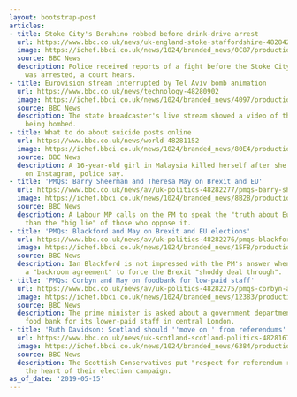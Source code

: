 ```yaml
---
layout: bootstrap-post
articles:
- title: Stoke City's Berahino robbed before drink-drive arrest
  url: https://www.bbc.co.uk/news/uk-england-stoke-staffordshire-48284235
  image: https://ichef.bbci.co.uk/news/1024/branded_news/0C87/production/_106970230_053968724.jpg
  source: BBC News
  description: Police received reports of a fight before the Stoke City footballer
    was arrested, a court hears.
- title: Eurovision stream interrupted by Tel Aviv bomb animation
  url: https://www.bbc.co.uk/news/technology-48280902
  image: https://ichef.bbci.co.uk/news/1024/branded_news/4097/production/_106953561_12.australia1_epa.jpg
  source: BBC News
  description: The state broadcaster's live stream showed a video of the host city
    being bombed.
- title: What to do about suicide posts online
  url: https://www.bbc.co.uk/news/world-48281152
  image: https://ichef.bbci.co.uk/news/1024/branded_news/80E4/production/_106969923_mediaitem106969920.jpg
  source: BBC News
  description: A 16-year-old girl in Malaysia killed herself after she posted a poll
    on Instagram, police say.
- title: 'PMQs: Barry Sheerman and Theresa May on Brexit and EU'
  url: https://www.bbc.co.uk/news/av/uk-politics-48282277/pmqs-barry-sheerman-and-theresa-may-on-brexit-and-eu
  image: https://ichef.bbci.co.uk/news/1024/branded_news/8B2B/production/_106972653_p07999lj.jpg
  source: BBC News
  description: A Labour MP calls on the PM to speak the "truth about Europe" rather
    than the "big lie" of those who oppose it.
- title: 'PMQs: Blackford and May on Brexit and EU elections'
  url: https://www.bbc.co.uk/news/av/uk-politics-48282276/pmqs-blackford-and-may-on-brexit-and-eu-elections
  image: https://ichef.bbci.co.uk/news/1024/branded_news/15FB/production/_106972650_p079996n.jpg
  source: BBC News
  description: Ian Blackford is not impressed with the PM's answer when he asks about
    a "backroom agreement" to force the Brexit "shoddy deal through".
- title: 'PMQs: Corbyn and May on foodbank for low-paid staff'
  url: https://www.bbc.co.uk/news/av/uk-politics-48282275/pmqs-corbyn-and-may-on-foodbank-for-low-paid-staff
  image: https://ichef.bbci.co.uk/news/1024/branded_news/12383/production/_106972647_p07998s9.jpg
  source: BBC News
  description: The prime minister is asked about a government department opening a
    food bank for its lower-paid staff in central London.
- title: 'Ruth Davidson: Scotland should ''move on'' from referendums'
  url: https://www.bbc.co.uk/news/uk-scotland-scotland-politics-48281678
  image: https://ichef.bbci.co.uk/news/1024/branded_news/6384/production/_106967452_tv053967621.jpg
  source: BBC News
  description: The Scottish Conservatives put "respect for referendum results" at
    the heart of their election campaign.
as_of_date: '2019-05-15'
---
```


